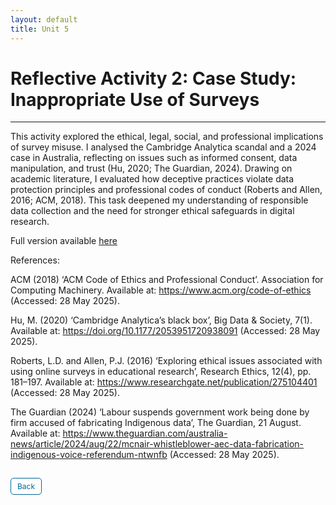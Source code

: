 ```yaml
---
layout: default
title: Unit 5
---
```


# Reflective Activity 2: Case Study: Inappropriate Use of Surveys
---

This activity explored the ethical, legal, social, and professional implications of survey misuse. I analysed the Cambridge Analytica scandal and a 2024 case in Australia, reflecting on issues such as informed consent, data manipulation, and trust (Hu, 2020; The Guardian, 2024). Drawing on academic literature, I evaluated how deceptive practices violate data protection principles and professional codes of conduct (Roberts and Allen, 2016; ACM, 2018). This task deepened my understanding of responsible data collection and the need for stronger ethical safeguards in digital research.

Full version available <a href="pdf/Reflective activity 2.pdf" target="_blank" rel="noopener noreferrer">here</a>

References:

ACM (2018) ‘ACM Code of Ethics and Professional Conduct’. Association for Computing Machinery. Available at: https://www.acm.org/code-of-ethics (Accessed: 28 May 2025).

Hu, M. (2020) ‘Cambridge Analytica’s black box’, Big Data & Society, 7(1). Available at: https://doi.org/10.1177/2053951720938091 (Accessed: 28 May 2025).

Roberts, L.D. and Allen, P.J. (2016) ‘Exploring ethical issues associated with using online surveys in educational research’, Research Ethics, 12(4), pp. 181–197. Available at: https://www.researchgate.net/publication/275104401 (Accessed: 28 May 2025).

The Guardian (2024) ‘Labour suspends government work being done by firm accused of fabricating Indigenous data’, The Guardian, 21 August. Available at: https://www.theguardian.com/australia-news/article/2024/aug/22/mcnair-whistleblower-aec-data-fabrication-indigenous-voice-referendum-ntwnfb (Accessed: 28 May 2025).

<style>
  .back-button {
    display: inline-block;
    background-color: white;
    color: #006699;
    text-decoration: none;
    padding: 5px 10px; /* Reduced padding for a smaller button */
    font-size: 12px; /* Smaller font size */
    border: 1px solid #006699; /* Thinner border */
    border-radius: 5px;
    cursor: pointer;
    transition: background-color 0.3s, color 0.3s;
    margin: 15px 0; /* Adds space above and below the button */
  }
  .back-button:hover {
    background-color: #006699;
    color: white;
 }
</style>

<div class="button-container">
  <a href="https://dzervenes.github.io/research-methods/" class="back-button">Back</a>
</div>
